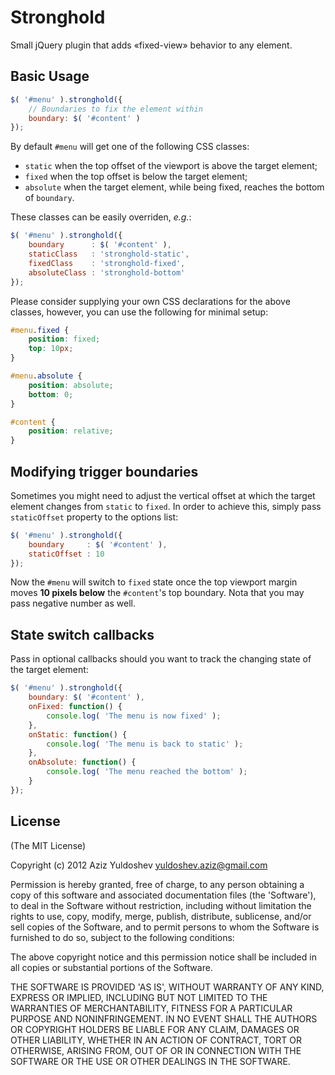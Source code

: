 # Stronghold

Small jQuery plugin that adds «fixed-view» behavior to any element.

## Basic Usage

```js
$( '#menu' ).stronghold({
    // Boundaries to fix the element within
    boundary: $( '#content' )
});
```

By default `#menu` will get one of the following CSS classes:

- `static` when the top offset of the viewport is above the target element;
- `fixed` when the top offset is below the target element;
- `absolute` when the target element, while being fixed, reaches the bottom of `boundary`.

These classes can be easily overriden, *e.g.*:

```js
$( '#menu' ).stronghold({
    boundary      : $( '#content' ),
    staticClass   : 'stronghold-static',
    fixedClass    : 'stronghold-fixed',
    absoluteClass : 'stronghold-bottom'
});
```

Please consider supplying your own CSS declarations for the above classes, however, you can use the following for minimal setup:

```css
#menu.fixed {
    position: fixed;
    top: 10px;
}

#menu.absolute {
    position: absolute;
    bottom: 0;
}

#content {
    position: relative;
}
```

## Modifying trigger boundaries

Sometimes you might need to adjust the vertical offset at which the target element changes from `static` to `fixed`. In order to achieve this, simply pass `staticOffset` property to the options list:

```js
$( '#menu' ).stronghold({
    boundary     : $( '#content' ),
    staticOffset : 10
});
```

Now the `#menu` will switch to `fixed` state once the top viewport margin moves **10 pixels below** the `#content`'s top boundary. Nota that you may pass negative number as well.

## State switch callbacks

Pass in optional callbacks should you want to track the changing state of the target element:

```js
$( '#menu' ).stronghold({
    boundary: $( '#content' ),
    onFixed: function() {
        console.log( 'The menu is now fixed' );
    },
    onStatic: function() {
        console.log( 'The menu is back to static' );
    },
    onAbsolute: function() {
        console.log( 'The menu reached the bottom' );
    }
});
```

## License

(The MIT License)

Copyright (c) 2012 Aziz Yuldoshev <yuldoshev.aziz@gmail.com>

Permission is hereby granted, free of charge, to any person obtaining a copy of this software and associated documentation files (the 'Software'), to deal in the Software without restriction, including without limitation the rights to use, copy, modify, merge, publish, distribute, sublicense, and/or sell copies of the Software, and to permit persons to whom the Software is furnished to do so, subject to the following conditions:

The above copyright notice and this permission notice shall be included in all copies or substantial portions of the Software.

THE SOFTWARE IS PROVIDED 'AS IS', WITHOUT WARRANTY OF ANY KIND, EXPRESS OR IMPLIED, INCLUDING BUT NOT LIMITED TO THE WARRANTIES OF MERCHANTABILITY, FITNESS FOR A PARTICULAR PURPOSE AND NONINFRINGEMENT. IN NO EVENT SHALL THE AUTHORS OR COPYRIGHT HOLDERS BE LIABLE FOR ANY CLAIM, DAMAGES OR OTHER LIABILITY, WHETHER IN AN ACTION OF CONTRACT, TORT OR OTHERWISE, ARISING FROM, OUT OF OR IN CONNECTION WITH THE SOFTWARE OR THE USE OR OTHER DEALINGS IN THE SOFTWARE.
